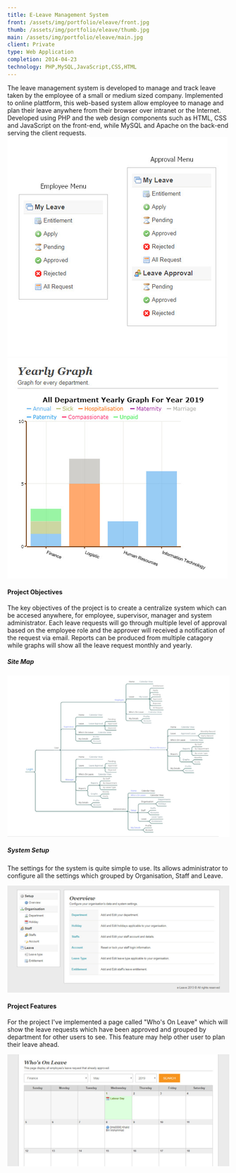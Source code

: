 ```yaml
---
title: E-Leave Management System
front: /assets/img/portfolio/eleave/front.jpg
thumb: /assets/img/portfolio/eleave/thumb.jpg
main: /assets/img/portfolio/eleave/main.jpg
client: Private
type: Web Application
completion: 2014-04-23
technology: PHP,MySQL,JavaScript,CSS,HTML
---
```


<div class="text-hide">
	The leave management system is developed to manage and track leave taken by the employee of a small or medium sized company.
	Implemented to online plattform, this web-based system allow employee to manage and plan their leave anywhere from their browser over intranet or the Internet.
	<!--more-->
	Developed using PHP and the web design components such as HTML, CSS and JavaScript on the front-end, while MySQL and Apache on the back-end serving the client requests.
</div>

<div class="con-b tbg-gray">
	<div class="container my">
		<div class="row">
			<div class="col-lg-6 centered">
				<img class="shadow img-fluid my" src="/assets/img/portfolio/eleave/highlight_s1.jpg" alt="typography styles">
			</div>
			<div class="col-lg-6 centered">
				<img class="shadow img-fluid my" src="/assets/img/portfolio/eleave/highlight_s2.jpg" alt="typography styles">
			</div>
		</div>
		<div class="row">
			<div class="col-lg-6 offset-lg-3">
				<h4>Project Objectives</h4>
				<p>
					The key objectives of the project is to create a centralize system which can be accesed anywhere, 
					for employee, supervisor, manager and system administrator.
					Each leave requests will go through multiple level of approval based on the employee role and
					the approver will received a notification of the request via email.
					Reports can be produced from multiple catagory while graphs will show all the leave request monthly and yearly.
				</p>
			</div>
		</div>
	</div>
</div>


<div class="container my">
	<div class="row">
		<div class="col-12 centered">
			<h5>Site Map</h5>
			<img class="shadow img-fluid my" src="/assets/img/portfolio/eleave/highlight_w4.jpg" alt="typography styles">
		</div>
	</div>
</div>

<div class="con-b tbg-gray">
	<div class="container my">
		<div class="row">
			<div class="col-lg-6 offset-lg-3">
				<h5>System Setup</h5>
				<p>
					The settings for the system is quite simple to use. Its allows administrator to configure all the 
					settings which grouped by Organisation, Staff and Leave.
				</p>
			</div>
		</div>
		<div class="row">
			<div class="col-12 centered">
				<img class="shadow img-fluid my" src="/assets/img/portfolio/eleave/highlight_w3.jpg" alt="typography styles">
			</div>
		</div>
	</div>
</div>

<div class="container my">
	<div class="row">
		<div class="col-lg-6 offset-lg-3">
			<h4>Project Features</h4>
			<p>
				For the project I've implemented a page called &quot;Who's On Leave&quot; which will show the leave requests
				which have been approved and grouped by department for other users to see.
				This feature may help other user to plan their leave ahead.
			</p>
		</div>
	</div>
	<div class="row">
		<div class="col-12 centered">
			<img class="shadow img-fluid my" src="/assets/img/portfolio/eleave/highlight_w2.jpg" alt="typography styles">
		</div>
	</div>
</div>
